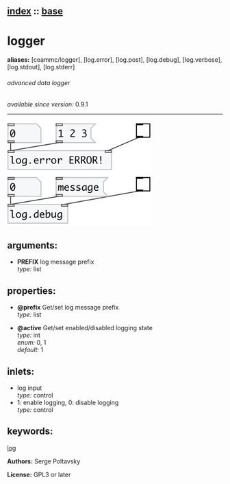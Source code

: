 [index](index.html) :: [base](category_base.html)
---

# logger
**aliases:** [ceammc/logger], [log.error], [log.post], [log.debug], [log.verbose], [log.stdout], [log.stderr]


###### advanced data logger

*available since version:* 0.9.1

---




[![example](../examples/img/logger.jpg)](../examples/pd/logger.pd)



## arguments:

* **PREFIX**
log message prefix<br>
_type:_ list<br>





## properties:

* **@prefix** 
Get/set log message prefix<br>
_type:_ list<br>

* **@active** 
Get/set enabled/disabled logging state<br>
_type:_ int<br>
_enum:_ 0, 1<br>
_default:_ 1<br>



## inlets:

* log input<br>
_type:_ control
* 1: enable logging, 0: disable logging<br>
_type:_ control





## keywords:

[log](keywords/log.html)






**Authors:** Serge Poltavsky




**License:** GPL3 or later





